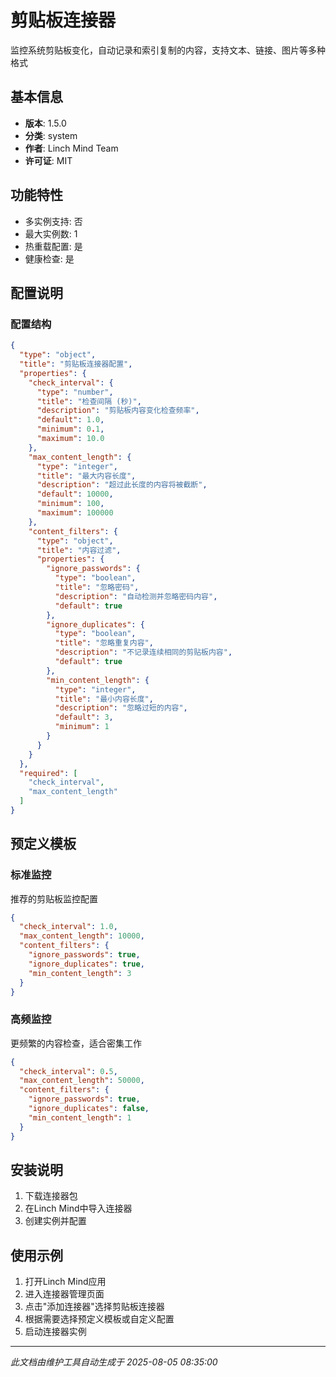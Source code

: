 # 剪贴板连接器

监控系统剪贴板变化，自动记录和索引复制的内容，支持文本、链接、图片等多种格式

## 基本信息

- **版本**: 1.5.0
- **分类**: system
- **作者**: Linch Mind Team
- **许可证**: MIT

## 功能特性

- 多实例支持: 否
- 最大实例数: 1
- 热重载配置: 是
- 健康检查: 是

## 配置说明

### 配置结构

```json
{
  "type": "object",
  "title": "剪贴板连接器配置",
  "properties": {
    "check_interval": {
      "type": "number",
      "title": "检查间隔 (秒)",
      "description": "剪贴板内容变化检查频率",
      "default": 1.0,
      "minimum": 0.1,
      "maximum": 10.0
    },
    "max_content_length": {
      "type": "integer",
      "title": "最大内容长度",
      "description": "超过此长度的内容将被截断",
      "default": 10000,
      "minimum": 100,
      "maximum": 100000
    },
    "content_filters": {
      "type": "object",
      "title": "内容过滤",
      "properties": {
        "ignore_passwords": {
          "type": "boolean",
          "title": "忽略密码",
          "description": "自动检测并忽略密码内容",
          "default": true
        },
        "ignore_duplicates": {
          "type": "boolean",
          "title": "忽略重复内容",
          "description": "不记录连续相同的剪贴板内容",
          "default": true
        },
        "min_content_length": {
          "type": "integer",
          "title": "最小内容长度",
          "description": "忽略过短的内容",
          "default": 3,
          "minimum": 1
        }
      }
    }
  },
  "required": [
    "check_interval",
    "max_content_length"
  ]
}
```

## 预定义模板

### 标准监控

推荐的剪贴板监控配置

```json
{
  "check_interval": 1.0,
  "max_content_length": 10000,
  "content_filters": {
    "ignore_passwords": true,
    "ignore_duplicates": true,
    "min_content_length": 3
  }
}
```

### 高频监控

更频繁的内容检查，适合密集工作

```json
{
  "check_interval": 0.5,
  "max_content_length": 50000,
  "content_filters": {
    "ignore_passwords": true,
    "ignore_duplicates": false,
    "min_content_length": 1
  }
}
```

## 安装说明

1. 下载连接器包
2. 在Linch Mind中导入连接器
3. 创建实例并配置

## 使用示例

1. 打开Linch Mind应用
2. 进入连接器管理页面
3. 点击"添加连接器"选择剪贴板连接器
4. 根据需要选择预定义模板或自定义配置
5. 启动连接器实例

---

*此文档由维护工具自动生成于 2025-08-05 08:35:00*
